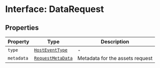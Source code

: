 # Interface: DataRequest

## Properties

| Property | Type | Description |
| ------ | ------ | ------ |
| `type` | [`HostEventType`](../../../messenger/message-data-types/enumerations/host-event-type.md) | - |
| `metadata` | [`RequestMetaData`](../type-aliases/request-meta-data.md) | Metadata for the assets request |
